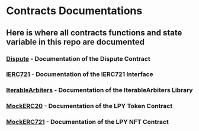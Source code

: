 # Contracts Documentations

## Here is where all contracts functions and state variable in this repo are documented

### [Dispute](./Dispute.md) - Documentation of the Dispute Contract

### [IERC721](./IERC721.md) - Documentation of the IERC721 Interface

### [IterableArbiters](./IterableArbiters.md) - Documentation of the IterableArbiters Library

### [MockERC20](./MockERC20.md) - Documentation of the LPY Token Contract

### [MockERC721](./MockERC721.md) - Documentation of the LPY NFT Contract
